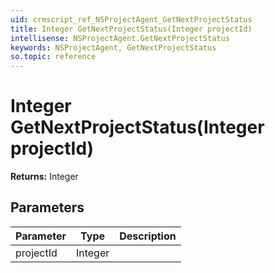 ```yaml
---
uid: crmscript_ref_NSProjectAgent_GetNextProjectStatus
title: Integer GetNextProjectStatus(Integer projectId)
intellisense: NSProjectAgent.GetNextProjectStatus
keywords: NSProjectAgent, GetNextProjectStatus
so.topic: reference
---
```


# Integer GetNextProjectStatus(Integer projectId)

**Returns:** Integer

## Parameters

| Parameter | Type | Description |
|---|---|---|
| projectId | Integer | |
